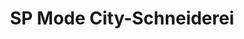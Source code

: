 ---
title: "SP Mode City-Schneiderei"
url: /goettingen/sp-mode-city-schneiderei/
shop: Schneiderei
---